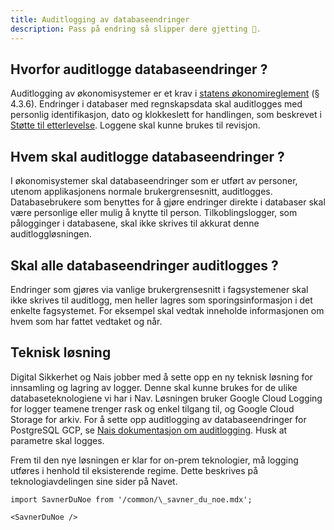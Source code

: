 ```yaml
---
title: Auditlogging av databaseendringer
description: Pass på endring så slipper dere gjetting 🔎.
---
```


## Hvorfor auditlogge databaseendringer ?

Auditlogging av økonomisystemer er et krav i [statens økonomireglement](https://www.regjeringen.no/globalassets/upload/fin/vedlegg/okstyring/reglement_for_okonomistyring_i_staten.pdf) (§ 4.3.6). Endringer i databaser med regnskapsdata skal auditlogges med personlig identifikasjon, dato og klokkeslett for handlingen, som beskrevet i [Støtte til etterlevelse](https://etterlevelse.ansatt.nav.no/krav/125/2). Loggene skal kunne brukes til revisjon.

## Hvem skal auditlogge databaseendringer ?

I økonomisystemer skal databaseendringer som er utført av personer, utenom applikasjonens normale brukergrensesnitt, auditlogges. Databasebrukere som benyttes for å gjøre endringer direkte i databaser skal være personlige eller mulig å knytte til person. Tilkoblingslogger, som pålogginger i databasene, skal ikke skrives til akkurat denne auditloggløsningen.

## Skal alle databaseendringer auditlogges ?

Endringer som gjøres via vanlige brukergrensesnitt i fagsystemener skal ikke skrives til auditlogg, men heller lagres som sporingsinformasjon i det enkelte fagsystemet. For eksempel skal vedtak inneholde informasjonen om hvem som har fattet vedtaket og når.


## Teknisk løsning

Digital Sikkerhet og Nais jobber med å sette opp en ny teknisk løsning for innsamling og lagring av logger. Denne skal kunne brukes for de ulike databaseteknologiene vi har i Nav. Løsningen bruker Google Cloud Logging for logger teamene trenger rask og enkel tilgang til, og Google Cloud Storage for arkiv. For å sette opp auditlogging av databaseendringer for PostgreSQL GCP, se [Nais dokumentasjon om auditlogging](https://doc.nais.io/persistence/cloudsql/how-to/enable-auditing/). Husk at parametre skal logges.

Frem til den nye løsningen er klar for on-prem teknologier, må logging utføres i henhold til eksisterende regime. Dette beskrives på teknologiavdelingen sine sider på Navet.

```mdx-code-block
import SavnerDuNoe from '/common/\_savner_du_noe.mdx';

<SavnerDuNoe />
```